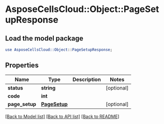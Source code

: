 # AsposeCellsCloud::Object::PageSetupResponse

## Load the model package
```perl
use AsposeCellsCloud::Object::PageSetupResponse;
```

## Properties
Name | Type | Description | Notes
------------ | ------------- | ------------- | -------------
**status** | **string** |  | [optional] 
**code** | **int** |  | 
**page_setup** | [**PageSetup**](PageSetup.md) |  | [optional] 

[[Back to Model list]](../README.md#documentation-for-models) [[Back to API list]](../README.md#documentation-for-api-endpoints) [[Back to README]](../README.md)


